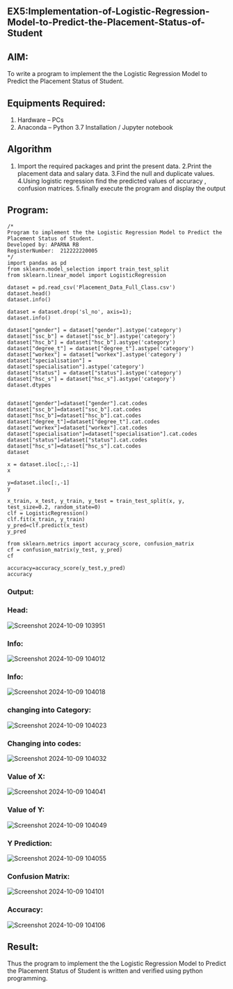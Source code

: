 ## EX5:Implementation-of-Logistic-Regression-Model-to-Predict-the-Placement-Status-of-Student
## AIM:
To write a program to implement the the Logistic Regression Model to Predict the Placement Status of Student.

## Equipments Required:
1. Hardware – PCs
2. Anaconda – Python 3.7 Installation / Jupyter notebook

## Algorithm

1. Import the required packages and print the present data.
2.Print the placement data and salary data.
3.Find the null and duplicate values.
4.Using logistic regression find the predicted values of accuracy , confusion matrices.
5.finally execute the program and display the output

## Program:
```
/*
Program to implement the the Logistic Regression Model to Predict the Placement Status of Student.
Developed by: APARNA RB
RegisterNumber:  212222220005
*/
import pandas as pd
from sklearn.model_selection import train_test_split
from sklearn.linear_model import LogisticRegression

dataset = pd.read_csv('Placement_Data_Full_Class.csv')
dataset.head()
dataset.info()

dataset = dataset.drop('sl_no', axis=1);
dataset.info()

dataset["gender"] = dataset["gender"].astype('category')
dataset["ssc_b"] = dataset["ssc_b"].astype('category')
dataset["hsc_b"] = dataset["hsc_b"].astype('category')
dataset["degree_t"] = dataset["degree_t"].astype('category')
dataset["workex"] = dataset["workex"].astype('category')
dataset["specialisation"] = dataset["specialisation"].astype('category')
dataset["status"] = dataset["status"].astype('category')
dataset["hsc_s"] = dataset["hsc_s"].astype('category')
dataset.dtypes


dataset["gender"]=dataset["gender"].cat.codes
dataset["ssc_b"]=dataset["ssc_b"].cat.codes
dataset["hsc_b"]=dataset["hsc_b"].cat.codes
dataset["degree_t"]=dataset["degree_t"].cat.codes
dataset["workex"]=dataset["workex"].cat.codes
dataset["specialisation"]=dataset["specialisation"].cat.codes
dataset["status"]=dataset["status"].cat.codes
dataset["hsc_s"]=dataset["hsc_s"].cat.codes
dataset

x = dataset.iloc[:,:-1]
x

y=dataset.iloc[:,-1]
y

x_train, x_test, y_train, y_test = train_test_split(x, y, test_size=0.2, random_state=0)
clf = LogisticRegression()
clf.fit(x_train, y_train)
y_pred=clf.predict(x_test)
y_pred

from sklearn.metrics import accuracy_score, confusion_matrix
cf = confusion_matrix(y_test, y_pred)
cf

accuracy=accuracy_score(y_test,y_pred)
accuracy
```
### Output:

### Head:
![Screenshot 2024-10-09 103951](https://github.com/user-attachments/assets/e3aad698-af06-43a4-bdc5-8a34bb88ca6a)



### Info:
![Screenshot 2024-10-09 104012](https://github.com/user-attachments/assets/8820330f-7e1e-48da-86d6-d317a106fbbb)


### Info:
![Screenshot 2024-10-09 104018](https://github.com/user-attachments/assets/2ce27a91-ad3d-4ab7-9fee-317e15627700)



### changing into Category:
![Screenshot 2024-10-09 104023](https://github.com/user-attachments/assets/25000505-014a-4957-a3f0-9dcdf86b0cfa)



### Changing into codes:
![Screenshot 2024-10-09 104032](https://github.com/user-attachments/assets/5ec2f02d-e760-40c4-9f1c-f2eaf3de176e)


### Value of X:
![Screenshot 2024-10-09 104041](https://github.com/user-attachments/assets/a002ddd8-8164-4253-a6f5-00c8adc5b0f7)

### Value of Y:
![Screenshot 2024-10-09 104049](https://github.com/user-attachments/assets/055eb2cb-d880-4e0d-85f9-ee501596ab6c)


### Y Prediction:
![Screenshot 2024-10-09 104055](https://github.com/user-attachments/assets/b42a31f1-a7a1-413e-92ad-e07e70259243)


### Confusion Matrix:
![Screenshot 2024-10-09 104101](https://github.com/user-attachments/assets/1319dc33-2d63-4df5-a740-cb6925222a0b)

### Accuracy:
![Screenshot 2024-10-09 104106](https://github.com/user-attachments/assets/bed5a224-20f6-491c-a30b-812fabd02750)

## Result:
Thus the program to implement the the Logistic Regression Model to Predict the Placement Status of Student is written and verified using python programming.
